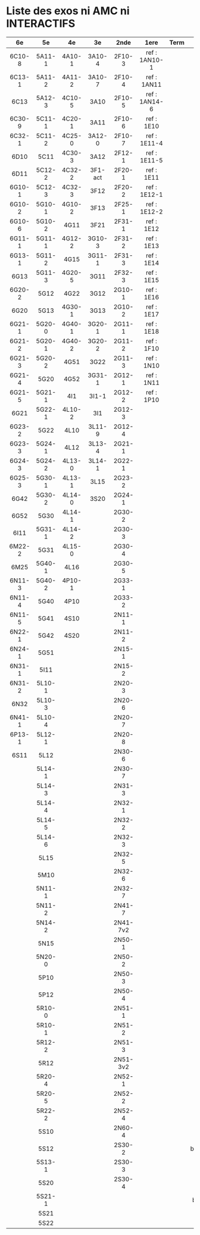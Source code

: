 # Liste des exos ni AMC ni INTERACTIFS

|6e|5e|4e|3e|2nde|1ere|Term|Reste|
|:-:|:-:|:-:|:-:|:-:|:-:|:-:|:-:|
|6C10-8|5A11-1|4A10-1|3A10-4|2F10-3|ref : 1AN10-1||beta3I12|
|6C13-1|5A11-2|4A11-2|3A10-7|2F10-4|ref : 1AN11||bonneAnnee2023|
|6C13|5A12-3|4C10-5|3A10|2F10-5|ref : 1AN14-6||CM020|
|6C30-9|5C11-1|4C20-1|3A11|2F10-6|ref : 1E10||CM021|
|6C32-1|5C11-2|4C25-0|3A12-0|2F10-7|ref : 1E11-4||ExC100|
|6D10|5C11|4C30-3|3A12|2F12-1|ref : 1E11-5||ExC101|
|6D11|5C12-2|4C32-2|3F1-act|2F20-1|ref : 1E11||HPC100|
|6G10-1|5C12-3|4C32-3|3F12|2F20-2|ref : 1E12-1||HPC103|
|6G10-2|5G10-1|4G10-2|3F13|2F25-1|ref : 1E12-2||HPC104|
|6G10-6|5G10-2|4G11|3F21|2F31-1|ref : 1E12||PEA11-1|
|6G11-1|5G11-1|4G12-2|3G10-3|2F31-2|ref : 1E13||PEA11|
|6G13-1|5G11-2|4G15|3G11-1|2F31-3|ref : 1E14||PEA12|
|6G13|5G11-3|4G20-5|3G11|2F32-3|ref : 1E15||PEA13|
|6G20-2|5G12|4G22|3G12|2G10-1|ref : 1E16||PEG20|
|6G20|5G13|4G30-1|3G13|2G10-2|ref : 1E17||PEG21|
|6G21-1|5G20-0|4G40-1|3G20-1|2G11-1|ref : 1E18||PEG22|
|6G21-2|5G20-1|4G40-2|3G20-2|2G11-2|ref : 1F10||PEG23|
|6G21-3|5G20-2|4G51|3G22|2G11-3|ref : 1N10||PEG24|
|6G21-4|5G20|4G52|3G31-1|2G12-1|ref : 1N11||P003|
|6G21-5|5G21-1|4I1|3I1-1|2G12-2|ref : 1P10||P004|
|6G21|5G22-1|4L10-2|3I1|2G12-3|||P005|
|6G23-2|5G22|4L10|3L11-9|2G12-4|||P006|
|6G23-3|5G24-1|4L12|3L13-4|2G21-1|||P007|
|6G24-3|5G24-2|4L13-0|3L14-1|2G22-1|||P008|
|6G25-3|5G30-1|4L13-1|3L15|2G23-2|||P009|
|6G42|5G30-2|4L14-0|3S20|2G24-1|||P010|
|6G52|5G30|4L14-1||2G30-2|||P011|
|6I11|5G31-1|4L14-2||2G30-3|||P012|
|6M22-2|5G31|4L15-0||2G30-4|||P013|
|6M25|5G40-1|4L16||2G30-5|||P014|
|6N11-3|5G40-2|4P10-1||2G33-1|||P015|
|6N11-4|5G40|4P10||2G33-2|||P016|
|6N11-5|5G41|4S10||2N11-1|||P017|
|6N22-1|5G42|4S20||2N11-2|||P018|
|6N24-1|5G51|||2N15-1|||P019|
|6N31-1|5I11|||2N15-2|||P020|
|6N31-2|5L10-1|||2N20-3|||beta-2F30-1|
|6N32|5L10-3|||2N20-6|||beta2F11-2|
|6N41-1|5L10-4|||2N20-7|||beta2F12-2|
|6P13-1|5L12-1|||2N20-8|||beta2F21-1|
|6S11|5L12|||2N30-6|||beta2F31|
||5L14-1|||2N30-7|||beta3F23|
||5L14-3|||2N31-3|||beta3G15|
||5L14-4|||2N32-1|||beta3S20-1|
||5L14-5|||2N32-2|||beta3s21|
||5L14-6|||2N32-3|||beta4C31|
||5L15|||2N32-5|||beta4G20-3|
||5M10|||2N32-6|||beta4G20-4|
||5N11-1|||2N32-7|||beta5G30-2|
||5N11-2|||2N41-7|||beta6C33-1|
||5N14-2|||2N41-7v2|||beta6test2|
||5N15|||2N50-1|||beta6test2021|
||5N20-0|||2N50-2|||betaAleaFigure|
||5P10|||2N50-3|||betaAsymptotesObliques|
||5P12|||2N50-4|||betaEqCarreDansC|
||5R10-0|||2N51-1|||betaEqValAbs|
||5R10-1|||2N51-2|||betaEquations|
||5R12-2|||2N51-3|||betaEquationsLog|
||5R12|||2N51-3v2|||betaExo3d|
||5R20-4|||2N52-1|||betaExoLimite|
||5R20-5|||2N52-2|||betaExoSimpleMatthieu|
||5R22-2|||2N52-4|||betaModele10_simple_question-reponse|
||5S10|||2N60-4|||betaModele11_parametrable|
||5S12|||2S30-2|||betaModele20_plusieurs_types_de_questions|
||5S13-1|||2S30-3|||betaModele21_parametrables|
||5S20|||2S30-4|||betaModele22_avec_une_serie_de_valeurs|
||5S21-1||||||betaModele30_constructions_géométriques|
||5S21||||||betaModele31_parametrables|
||5S22||||||betaModele40_tableau_proportionnalite|
